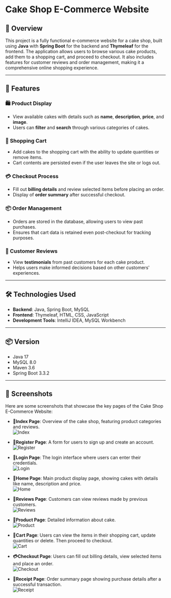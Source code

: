 # Cake Shop E-Commerce Website

## 🎂 Overview

This project is a fully functional e-commerce website for a cake shop, built using **Java** with **Spring Boot** for the backend and **Thymeleaf** for the frontend. The application allows users to browse various cake products, add them to a shopping cart, and proceed to checkout. It also includes features for customer reviews and order management, making it a comprehensive online shopping experience.

---

## 🚀 Features

### 🛍️ Product Display
- View available cakes with details such as **name**, **description**, **price**, and **image**.
- Users can **filter** and **search** through various categories of cakes.

### 🛒 Shopping Cart
- Add cakes to the shopping cart with the ability to update quantities or remove items.
- Cart contents are persisted even if the user leaves the site or logs out.

### 💳 Checkout Process
- Fill out **billing details** and review selected items before placing an order.
- Display of **order summary** after successful checkout.

### 📦 Order Management
- Orders are stored in the database, allowing users to view past purchases.
- Ensures that cart data is retained even post-checkout for tracking purposes.

### 🌟 Customer Reviews
- View **testimonials** from past customers for each cake product.
- Helps users make informed decisions based on other customers' experiences.

---
  
## 🛠️ Technologies Used

- **Backend**: Java, Spring Boot, MySQL
- **Frontend**: Thymeleaf, HTML, CSS, JavaScript
- **Development Tools**: IntelliJ IDEA, MySQL Workbench

---

## 📦 Version
- Java 17
- MySQL 8.0
- Maven 3.6
- Spring Boot 3.3.2

---
  
## 📸 Screenshots

Here are some screenshots that showcase the key pages of the Cake Shop E-Commerce Website:

- **📸Index Page**: Overview of the cake shop, featuring product categories and reviews.  
  ![Index](screenshot/Index.PNG)

- **📝Register Page**: A form for users to sign up and create an account.  
  ![Register](screenshot/Register.PNG)

- **🔑Login Page**: The login interface where users can enter their credentials.  
  ![Login](screenshot/Login.PNG)

- **🍰Home Page**: Main product display page, showing cakes with details like name, description and price.  
  ![Home](screenshot/Home.PNG)

- **💬Reviews Page**: Customers can view reviews made by previous customers.  
  ![Reviews](screenshot/Reviews.PNG)

- **📄Product Page**: Detailed information about cake.  
  ![Product](screenshot/Product.PNG)

- **🛒Cart Page**: Users can view the items in their shopping cart, update quantities or delete. Then proceed to checkout.  
  ![Cart](screenshot/Cart.PNG)

- **💳Checkout Page**: Users can fill out billing details, view selected items and place an order.  
  ![Checkout](screenshot/Checkout.PNG)

- **🧾Receipt Page**: Order summary page showing purchase details after a successful transaction.  
  ![Receipt](screenshot/Receipt.PNG)








